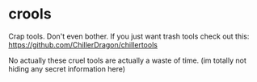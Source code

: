 # crools
Crap tools. Don't even bother. If you just want trash tools check out this: https://github.com/ChillerDragon/chillertools


No actually these cruel tools are actually a waste of time.
(im totally not hiding any secret information here)
